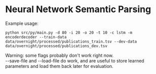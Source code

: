 # Neural Network Semantic Parsing

Example usage:

    python src/py/main.py -d 80 -i 20 -o 20 -t 10 -c lstm -m encoderdecoder --train-data data/overnight/processed/publications_train.tsv --dev-data data/overnight/processed/publications_dev.tsv

Warning: some flags probably don't work right now.  
--save-file and --load-file do work, and are useful to store learned parameters
and load them back later for evaluation.
